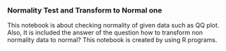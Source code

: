 ### Normality Test and Transform to Normal one

This notebook is about checking normality of given data such as QQ plot. Also, It is included the answer of the question how to transform non normality data to normal?
This notebook is created by using R programs.

